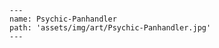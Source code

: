 
    ---
    name: Psychic-Panhandler
    path: 'assets/img/art/Psychic-Panhandler.jpg'
    ---
    